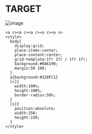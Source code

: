 # TARGET

![image](https://github.com/user-attachments/assets/8c9e3df9-3b3f-4cb4-b465-f657591d3708)

```
<a c><a c><a c><a c><a s>
<style>
  body{
    display:grid;
    place-items:center;
    place-content:center;
    grid-template:1fr 1fr / 1fr 1fr;
    background:#0A6190;
    margin:50 100;
  }
  a{background:#328FC1}
  [c]{
    width:100%;
    height:100%;
    border-radius:50%;
  }
  [s]{
    position:absolute;
    width:150;
    height:150;
  }
</style>
```
